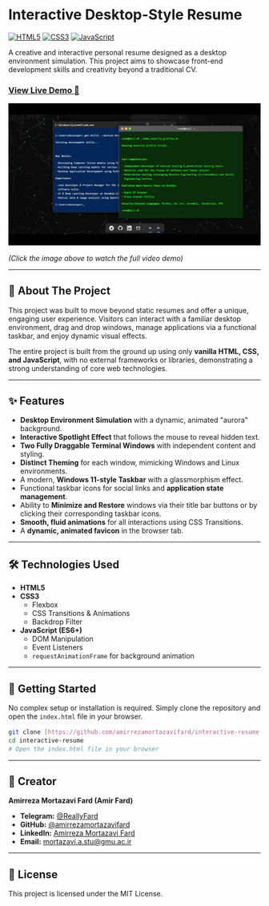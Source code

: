 # Interactive Desktop-Style Resume

[![HTML5](https://img.shields.io/badge/HTML5-E34F26?style=for-the-badge&logo=html5&logoColor=white)](https://developer.mozilla.org/en-US/docs/Web/Guide/HTML/HTML5)
[![CSS3](https://img.shields.io/badge/CSS3-1572B6?style=for-the-badge&logo=css3&logoColor=white)](https://developer.mozilla.org/en-US/docs/Web/CSS)
[![JavaScript](https://img.shields.io/badge/JavaScript-F7DF1E?style=for-the-badge&logo=javascript&logoColor=black)](https://developer.mozilla.org/en-US/docs/Web/JavaScript)

A creative and interactive personal resume designed as a desktop environment simulation. This project aims to showcase front-end development skills and creativity beyond a traditional CV.

### **[View Live Demo 🚀](https://imfard.ir)**

[![Project Demo Video](demo-preview.png)](https://github.com/amirrezamortazavifard/interactive-resume/blob/main/demo/Recording%202025-06-27%20032143.mp4)

*(Click the image above to watch the full video demo)*

---

## 📜 About The Project

This project was built to move beyond static resumes and offer a unique, engaging user experience. Visitors can interact with a familiar desktop environment, drag and drop windows, manage applications via a functional taskbar, and enjoy dynamic visual effects.

The entire project is built from the ground up using only **vanilla HTML, CSS, and JavaScript**, with no external frameworks or libraries, demonstrating a strong understanding of core web technologies.

---

## ✨ Features

* **Desktop Environment Simulation** with a dynamic, animated "aurora" background.
* **Interactive Spotlight Effect** that follows the mouse to reveal hidden text.
* **Two Fully Draggable Terminal Windows** with independent content and styling.
* **Distinct Theming** for each window, mimicking Windows and Linux environments.
* A modern, **Windows 11-style Taskbar** with a glassmorphism effect.
* Functional taskbar icons for social links and **application state management**.
* Ability to **Minimize and Restore** windows via their title bar buttons or by clicking their corresponding taskbar icons.
* **Smooth, fluid animations** for all interactions using CSS Transitions.
* A **dynamic, animated favicon** in the browser tab.

---

## 🛠️ Technologies Used

* **HTML5**
* **CSS3**
    * Flexbox
    * CSS Transitions & Animations
    * Backdrop Filter
* **JavaScript (ES6+)**
    * DOM Manipulation
    * Event Listeners
    * `requestAnimationFrame` for background animation

---

## 🚀 Getting Started

No complex setup or installation is required. Simply clone the repository and open the `index.html` file in your browser.

```bash
git clone [https://github.com/amirrezamortazavifard/interactive-resume.git](https://github.com/amirrezamortazavifard/interactive-resume.git)
cd interactive-resume
# Open the index.html file in your browser
```

---

## 👤 Creator

**Amirreza Mortazavi Fard (Amir Fard)**

* **Telegram:** [@ReallyFard](https://t.me/reallyFard)
* **GitHub:** [@amirrezamortazavifard](https://github.com/amirrezamortazavifard)
* **LinkedIn:** [Amirreza Mortazavi Fard](https://www.linkedin.com/in/amir-reza-mortazavi-fard-892874368/)
* **Email:** [mortazavi.a.stu@gmu.ac.ir](mailto:mortazavi.a.stu@gmu.ac.ir)

---

## 📄 License

This project is licensed under the MIT License.
